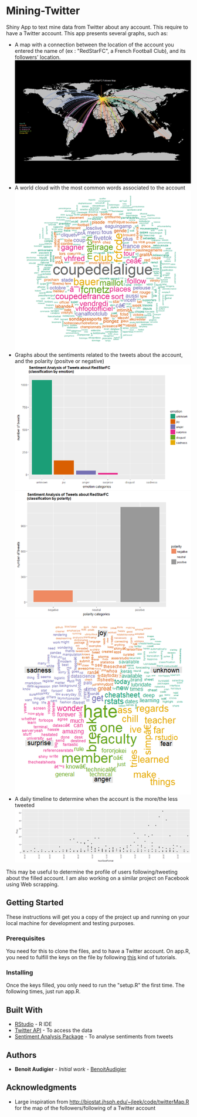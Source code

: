 # Mining-Twitter

Shiny App to text mine data from Twitter about any account. This require to have a Twitter account.
This app presents several graphs, such as:
* A map with a connection between the location of the account you entered the name of (ex : "RedStarFC", a French Football Club), and its followers' location.
![Alt text](results/mapRedStarFC.png)
* A world cloud with the most common words associated to the account
![Alt text](results/wordCloudRedStarFC.png)
* Graphs about the sentiments related to the tweets about the account, and the polarity (positve or negative)
![Alt text](results/emotionsRedStarFC.png)
![Alt text](results/polarityRedStarFC.png)
![Alt text](results/wordCloudEmotionsRedStarFC.png)
* A daily timeline to determine when the account is the more/the less tweeted
![Alt text](results/dailyTimelineRedStarFC.png)

This may be useful to determine the profile of users following/tweeting about the filled account. I am also working on a similar project on Facebook using Web scrapping.

## Getting Started

These instructions will get you a copy of the project up and running on your local machine for development and testing purposes.

### Prerequisites

You need for this to clone the files, and to have a Twitter account. On app.R, you need to fulfill the keys on the file by following [this](https://auth0.com/docs/connections/social/twitter) kind of tutorials.

### Installing

Once the keys filled, you only need to run the "setup.R" the first time. The following times, just run app.R.

## Built With

* [RStudio](https://www.rstudio.com/) - R IDE
* [Twitter API](https://developer.twitter.com/en/docs/api-reference-index) - To access the data
* [Sentiment Analysis Package](http://cran.r-project.org/src/contrib/Archive/sentiment/sentiment_0.2.tar.gz) - To analyse sentiments from tweets

## Authors

* **Benoit Audigier** - *Initial work* - [BenoitAudigier](https://github.com/BenoitAudigier)

## Acknowledgments

* Large inspiration from http://biostat.jhsph.edu/~jleek/code/twitterMap.R for the map of the followers/following of a Twitter account
